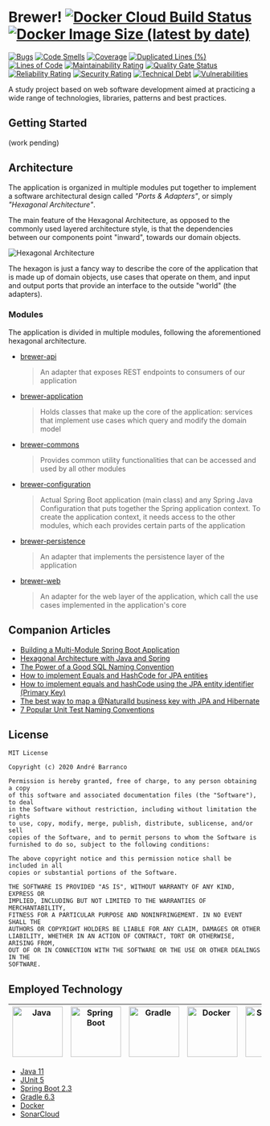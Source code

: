 # Brewer! [![Docker Cloud Build Status](https://img.shields.io/docker/cloud/build/bandrefilipe/brewer)](https://hub.docker.com/r/bandrefilipe/brewer) [![Docker Image Size (latest by date)](https://img.shields.io/docker/image-size/bandrefilipe/brewer?sort=date)](https://hub.docker.com/r/bandrefilipe/brewer)
[![Bugs](https://sonarcloud.io/api/project_badges/measure?project=bandrefilipe_brewer&metric=bugs)](https://sonarcloud.io/dashboard?id=bandrefilipe_brewer) [![Code Smells](https://sonarcloud.io/api/project_badges/measure?project=bandrefilipe_brewer&metric=code_smells)](https://sonarcloud.io/dashboard?id=bandrefilipe_brewer) [![Coverage](https://sonarcloud.io/api/project_badges/measure?project=bandrefilipe_brewer&metric=coverage)](https://sonarcloud.io/dashboard?id=bandrefilipe_brewer) [![Duplicated Lines (%)](https://sonarcloud.io/api/project_badges/measure?project=bandrefilipe_brewer&metric=duplicated_lines_density)](https://sonarcloud.io/dashboard?id=bandrefilipe_brewer) [![Lines of Code](https://sonarcloud.io/api/project_badges/measure?project=bandrefilipe_brewer&metric=ncloc)](https://sonarcloud.io/dashboard?id=bandrefilipe_brewer) [![Maintainability Rating](https://sonarcloud.io/api/project_badges/measure?project=bandrefilipe_brewer&metric=sqale_rating)](https://sonarcloud.io/dashboard?id=bandrefilipe_brewer) [![Quality Gate Status](https://sonarcloud.io/api/project_badges/measure?project=bandrefilipe_brewer&metric=alert_status)](https://sonarcloud.io/dashboard?id=bandrefilipe_brewer) [![Reliability Rating](https://sonarcloud.io/api/project_badges/measure?project=bandrefilipe_brewer&metric=reliability_rating)](https://sonarcloud.io/dashboard?id=bandrefilipe_brewer) [![Security Rating](https://sonarcloud.io/api/project_badges/measure?project=bandrefilipe_brewer&metric=security_rating)](https://sonarcloud.io/dashboard?id=bandrefilipe_brewer) [![Technical Debt](https://sonarcloud.io/api/project_badges/measure?project=bandrefilipe_brewer&metric=sqale_index)](https://sonarcloud.io/dashboard?id=bandrefilipe_brewer) [![Vulnerabilities](https://sonarcloud.io/api/project_badges/measure?project=bandrefilipe_brewer&metric=vulnerabilities)](https://sonarcloud.io/dashboard?id=bandrefilipe_brewer)

A study project based on web software development aimed at practicing a wide range of technologies, libraries, patterns and best practices.

## Getting Started
(work pending)

## Architecture
The application is organized in multiple modules put together to implement a software architectural design called _"Ports & Adapters"_, or simply _"Hexagonal Architecture"_.

The main feature of the Hexagonal Architecture, as opposed to the commonly used layered architecture style, is that the dependencies between our components point "inward", towards our domain objects.

<img alt="Hexagonal Architecture" src="https://reflectoring.io/assets/img/posts/spring-hexagonal/hexagonal-architecture.png"/>

The hexagon is just a fancy way to describe the core of the application that is made up of domain objects, use cases that operate on them, and input and output ports that provide an interface to the outside "world" (the adapters).

### Modules
The application is divided in multiple modules, following the aforementioned hexagonal architecture.

- [brewer-api](./adapters/brewer-api/README.md "brewer-api")
  > An adapter that exposes REST endpoints to consumers of our application
- [brewer-application](./brewer-application/README.md "brewer-application")
  > Holds classes that make up the core of the application: services that implement use cases which query and modify the domain model
- [brewer-commons](./brewer-commons/README.md "brewer-commons")
  > Provides common utility functionalities that can be accessed and used by all other modules
- [brewer-configuration](./brewer-configuration/README.md "brewer-configuration")
  > Actual Spring Boot application (main class) and any Spring Java Configuration that puts together the Spring application context. To create the application context, it needs access to the other modules, which each provides certain parts of the application
- [brewer-persistence](./adapters/brewer-persistence/README.md "brewer-persistence")
  > An adapter that implements the persistence layer of the application
- [brewer-web](./adapters/brewer-web/README.md "brewer-web")
  > An adapter for the web layer of the application, which call the use cases implemented in the application's core

## Companion Articles
- [Building a Multi-Module Spring Boot Application](https://reflectoring.io/spring-boot-gradle-multi-module/ "reflectoring.io")
- [Hexagonal Architecture with Java and Spring](https://reflectoring.io/spring-hexagonal/ "reflectoring.io")
- [The Power of a Good SQL Naming Convention](https://www.xaprb.com/blog/2008/10/26/the-power-of-a-good-sql-naming-convention/ "xaprb.com")
- [How to implement Equals and HashCode for JPA entities](https://vladmihalcea.com/hibernate-facts-equals-and-hashcode/ "vladmihalcea.com")
- [How to implement equals and hashCode using the JPA entity identifier (Primary Key)](https://vladmihalcea.com/how-to-implement-equals-and-hashcode-using-the-jpa-entity-identifier/ "vladmihalcea.com")
- [The best way to map a @NaturalId business key with JPA and Hibernate](https://vladmihalcea.com/the-best-way-to-map-a-naturalid-business-key-with-jpa-and-hibernate/ "vladmihalcea.com")
- [7 Popular Unit Test Naming Conventions](https://dzone.com/articles/7-popular-unit-test-naming "dzone.com")

## License
```
MIT License

Copyright (c) 2020 André Barranco

Permission is hereby granted, free of charge, to any person obtaining a copy
of this software and associated documentation files (the "Software"), to deal
in the Software without restriction, including without limitation the rights
to use, copy, modify, merge, publish, distribute, sublicense, and/or sell
copies of the Software, and to permit persons to whom the Software is
furnished to do so, subject to the following conditions:

The above copyright notice and this permission notice shall be included in all
copies or substantial portions of the Software.

THE SOFTWARE IS PROVIDED "AS IS", WITHOUT WARRANTY OF ANY KIND, EXPRESS OR
IMPLIED, INCLUDING BUT NOT LIMITED TO THE WARRANTIES OF MERCHANTABILITY,
FITNESS FOR A PARTICULAR PURPOSE AND NONINFRINGEMENT. IN NO EVENT SHALL THE
AUTHORS OR COPYRIGHT HOLDERS BE LIABLE FOR ANY CLAIM, DAMAGES OR OTHER
LIABILITY, WHETHER IN AN ACTION OF CONTRACT, TORT OR OTHERWISE, ARISING FROM,
OUT OF OR IN CONNECTION WITH THE SOFTWARE OR THE USE OR OTHER DEALINGS IN THE
SOFTWARE.
```

## Employed Technology

|<img alt="Java" src="https://www.vectorlogo.zone/logos/java/java-ar21.svg" width="100">|<img alt="Spring Boot" src="https://www.vectorlogo.zone/logos/springio/springio-ar21.svg" width="100">|<img alt="Gradle" src="https://www.vectorlogo.zone/logos/gradle/gradle-ar21.svg" width="100">|<img alt="Docker" src="https://www.vectorlogo.zone/logos/docker/docker-ar21.svg" width="100">|<img alt="SonarCloud" src="https://sonarcloud.io/images/project_badges/sonarcloud-white.svg" width="100">|
|:---:|:---:|:---:|:---:|:---:|

- [Java 11](https://www.oracle.com/java/ "oracle.com")
- [JUnit 5](https://junit.org/junit5/ "junit.org")
- [Spring Boot 2.3](https://spring.io/projects/spring-boot "spring.io")
- [Gradle 6.3](https://gradle.org/ "gradle.org")
- [Docker](https://www.docker.com "docker.com")
- [SonarCloud](https://sonarcloud.io "sonarcloud.io")
